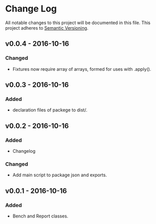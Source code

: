 # Change Log
All notable changes to this project will be documented in this file.
This project adheres to [Semantic Versioning](http://semver.org/). 

## v0.0.4 - 2016-10-16
### Changed
- Fixtures now require array of arrays, formed for uses with .apply().   

## v0.0.3 - 2016-10-16
### Added
- declaration files of packege to dist/.  

## v0.0.2 - 2016-10-16
### Added 
- Changelog

### Changed
- Add main script to package json and exports. 

## v0.0.1 - 2016-10-16
### Added
- Bench and Report classes. 